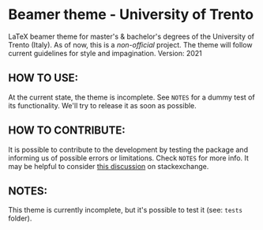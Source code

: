 # Beamer theme - University of Trento
 
LaTeX beamer theme for master's & bachelor's degrees of the University of Trento (Italy).
As of now, this is a _non-official_ project. The theme will follow current guidelines for style and impagination.
Version: 2021

## HOW TO USE:
At the current state, the theme is incomplete. See `NOTES` for a dummy test of its functionality. We'll try to release it as soon as possible.

## HOW TO CONTRIBUTE: 
It is possible to contribute to the development by testing the package and informing us of possible errors or limitations. Check `NOTES` for more info. It may be helpful to consider [this discussion](https://tex.stackexchange.com/questions/146529/design-a-custom-beamer-theme-from-scratch) on stackexchange.

## NOTES:
This theme is currently incomplete, but it's possible to test it (see: `tests` folder).


